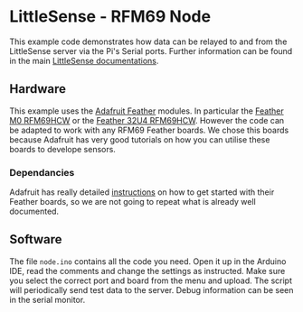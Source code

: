 # LittleSense - RFM69 Node
This example code demonstrates how data can be relayed to and from the LittleSense server via the Pi's Serial ports. Further information can be found in the main [LittleSense documentations](http://littlesense.readthedocs.io).

## Hardware
This example uses the [Adafruit Feather](https://www.adafruit.com/feather) modules. In particular the [Feather M0 RFM69HCW](https://www.adafruit.com/product/3177]) or the [Feather 32U4 RFM69HCW](https://www.adafruit.com/product/3077]). However the code can be adapted to work with any RFM69 Feather boards. We chose this boards because Adafruit has very good tutorials on how you can utilise these boards to develope sensors.

### Dependancies
Adafruit has really detailed [instructions](https://learn.adafruit.com/adafruit-feather-m0-radio-with-rfm69-packet-radio/overview) on how to get started with their Feather boards, so we are not going to repeat what is already well documented.

## Software
The file `node.ino` contains all the code you need. Open it up in the Arduino IDE, read the comments and change the settings as instructed. Make sure you select the correct port and board from the menu and upload. The script will periodically send test data to the server. Debug information can be seen in the serial monitor. 

